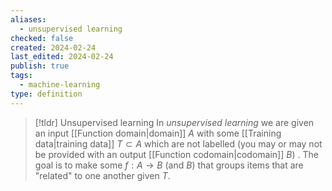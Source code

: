```yaml
---
aliases:
  - unsupervised learning
checked: false
created: 2024-02-24
last_edited: 2024-02-24
publish: true
tags:
  - machine-learning
type: definition
---
```

>[!tldr] Unsupervised learning
>In *unsupervised learning* we are given an input [[Function domain|domain]] $A$ with some [[Training data|training data]] $T \subset A$ which are not labelled (you may or may not be provided with an output [[Function codomain|codomain]] $B$) . The goal is to make some $f: A \rightarrow B$ (and $B$) that groups items that are "related" to one another given $T$.

